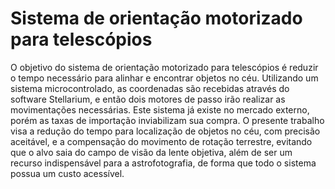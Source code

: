 # Sistema de orientação motorizado para telescópios

O objetivo do sistema de orientação motorizado para telescópios é reduzir o tempo necessário para alinhar e encontrar objetos no céu. Utilizando um sistema microcontrolado, as coordenadas são recebidas através do software Stellarium, e então dois motores de passo irão realizar as movimentações necessárias. Este sistema já existe no mercado externo, porém as taxas de importação inviabilizam sua compra. O presente trabalho visa a redução do tempo para localização de objetos no céu, com precisão aceitável, e a compensação do movimento de rotação terrestre, evitando que o alvo saia do campo de visão da lente objetiva, além de ser um recurso indispensável para a astrofotografia, de forma que todo o sistema possua um custo acessível.

